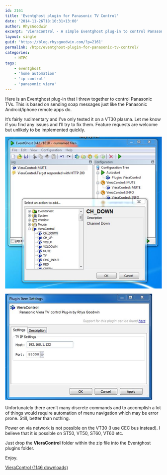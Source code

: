 ```yaml
---
id: 2161
title: 'Eventghost plugin for Panasonic TV Control'
date: '2014-11-26T18:10:31+13:00'
author: RhysGoodwin
excerpt: 'VieraControl - A simple Eventghost plug-in to control Panasonic TVs over IP'
layout: single
guid: 'https://blog.rhysgoodwin.com/?p=2161'
permalink: /htpc/eventghost-plugin-for-panasonic-tv-control/
categories:
    - HTPC
tags:
    - eventghost
    - 'home automation'
    - 'ip control'
    - 'panasonic viera'
---
```


Here is an Eventghost plug-in that I threw together to control Panasonic TVs. This is based on sending soap messages just like the Panasonic Android/iphone remote apps do.

It’s fairly rudimentary and I’ve only tested it on a VT30 plasma. Let me know if you find any issues and I’ll try to fix them. Feature requests are welcome but unlikely to be implemented quickly.

[![VieraControl](/content/uploads/2014/11/VieraControl.jpg)](/content/uploads/2014/11/VieraControl.jpg)

![VieraControlConfig](/content/uploads/2014/11/VieraControlConfig.jpg)

Unfortunately there aren’t many discrete commands and to accomplish a lot of things would require automation of menu navigation which may be error prone. Still, better than nothing.

Power on via network is not possible on the VT30 (I use CEC bus instead). I believe that it is possible on ST50, VT50, ST60, VT60 etc.

Just drop the **VieraControl** folder within the zip file into the Eventghost plugins folder.

Enjoy.

[ VieraControl (1146 downloads) ](https://blog.rhysgoodwin.com/download/2469/ "Version 0.0.2")